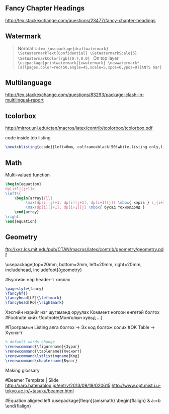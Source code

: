 Fancy Chapter Headings
----
http://tex.stackexchange.com/questions/23477/fancy-chapter-headings

Watermark
---
> Normal
	```latex
	\usepackage{draftwatermark}
	\SetWatermarkText{Confidential}
	\SetWatermarkScale{5}
	\SetWatermarkColor[rgb]{0.7,0,0}
	```
> On top layer 
	```
	\usepackage[printwatermark]{xwatermark}
	\newwatermark*[allpages,color=red!50,angle=45,scale=5,xpos=0,ypos=0]{ANTS баг}
	```

Multilanguage
----
http://tex.stackexchange.com/questions/83293/package-clash-in-multilingual-report


tcolorbox
----
http://mirror.unl.edu/ctan/macros/latex/contrib/tcolorbox/tcolorbox.pdf

code inside tcb listing

```latex
\newtcblisting{ccode}{left=6mm, colframe=black!50!white,listing only,listing options={style=tcblatex,language=C}}
```

Math
----
Multi-valued function

```latex
\begin{equation}
dp[i+1][j+1]=
\left\{
	\begin{array}{ll}
		 \max(dp[i][j]+1, dp[i][j+1], dp[i+1][j]) \mbox{ хэрэв } s_{i+1}=t_{j+1}\\
		 \max(dp[i][j+1], dp[i+1][j] \mbox{ бусад тохиолдолд }
	\end{array}
\right.
\end{equation}

```

Geometry
---
ftp://xyz.lcs.mit.edu/pub/CTAN/macros/latex/contrib/geometry/geometry.pdf

\usepackage[top=20mm, bottom=2mm, left=20mm, right=20mm,
includehead, includefoot]{geometry}


#Бүлгийн нэр header-т хэвлэх
```latex
\pagestyle{fancy}
\fancyhf{}
\fancyhead[LE]{\leftmark}
\fancyhead[RO]{\rightmark}
```

Хэсгийн нэрийг нэг шугаманд оруулах
Коммент ногоон өнгөтэй болгох
#Footnote хийх
\footnote{Монголын хувьд ...}

#Програмын Listing алга болгох -> Эх код болгож солих
#OK Table -> Хүснэгт
```latex
% default words change
\renewcommand{\figurename}{Зураг}
\renewcommand{\tablename}{Хүснэгт}
\renewcommand\lstlistingname{Код}
\renewcommand\chaptername{Бүлэг}
```

Making glossary

#Beamer Template | Slide
http://xaro.hatenablog.jp/entry/2013/09/18/020615
http://www.opt.mist.i.u-tokyo.ac.jp/~tasuku/beamer.html

#Equation aligned left
\usepackage[fleqn]{amsmath}
\begin{flalign}
& a:=b
\end{flalign}

